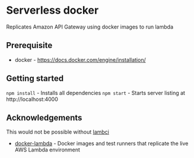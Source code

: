 # Serverless docker
Replicates Amazon API Gateway using docker images to run lambda 

## Prerequisite
- docker - https://docs.docker.com/engine/installation/

## Getting started
`npm install` - Installs all dependencies
`npm start` - Starts server listing at http://localhost:4000

## Acknowledgements
This would not be possible without [lambci](http://lambci.org/)
- [docker-lambda](https://github.com/lambci/docker-lambda) - Docker images and test runners that replicate the live AWS Lambda environment